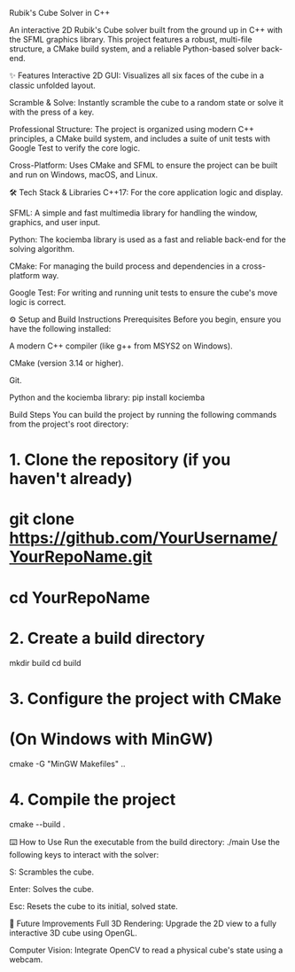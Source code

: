 Rubik's Cube Solver in C++

An interactive 2D Rubik's Cube solver built from the ground up in C++ with the SFML graphics library. This project features a robust, multi-file structure, a CMake build system, and a reliable Python-based solver back-end.

✨ Features
Interactive 2D GUI: Visualizes all six faces of the cube in a classic unfolded layout.

Scramble & Solve: Instantly scramble the cube to a random state or solve it with the press of a key.

Professional Structure: The project is organized using modern C++ principles, a CMake build system, and includes a suite of unit tests with Google Test to verify the core logic.

Cross-Platform: Uses CMake and SFML to ensure the project can be built and run on Windows, macOS, and Linux.

🛠️ Tech Stack & Libraries
C++17: For the core application logic and display.

SFML: A simple and fast multimedia library for handling the window, graphics, and user input.

Python: The kociemba library is used as a fast and reliable back-end for the solving algorithm.

CMake: For managing the build process and dependencies in a cross-platform way.

Google Test: For writing and running unit tests to ensure the cube's move logic is correct.

⚙️ Setup and Build Instructions
Prerequisites
Before you begin, ensure you have the following installed:

A modern C++ compiler (like g++ from MSYS2 on Windows).

CMake (version 3.14 or higher).

Git.

Python and the kociemba library: pip install kociemba

Build Steps
You can build the project by running the following commands from the project's root directory:
# 1. Clone the repository (if you haven't already)
# git clone https://github.com/YourUsername/YourRepoName.git
# cd YourRepoName

# 2. Create a build directory
mkdir build
cd build

# 3. Configure the project with CMake
# (On Windows with MinGW)
cmake -G "MinGW Makefiles" ..

# 4. Compile the project
cmake --build .

⌨️ How to Use
Run the executable from the build directory:
./main
Use the following keys to interact with the solver:

S: Scrambles the cube.

Enter: Solves the cube.

Esc: Resets the cube to its initial, solved state.

🚀 Future Improvements
Full 3D Rendering: Upgrade the 2D view to a fully interactive 3D cube using OpenGL.

Computer Vision: Integrate OpenCV to read a physical cube's state using a webcam.